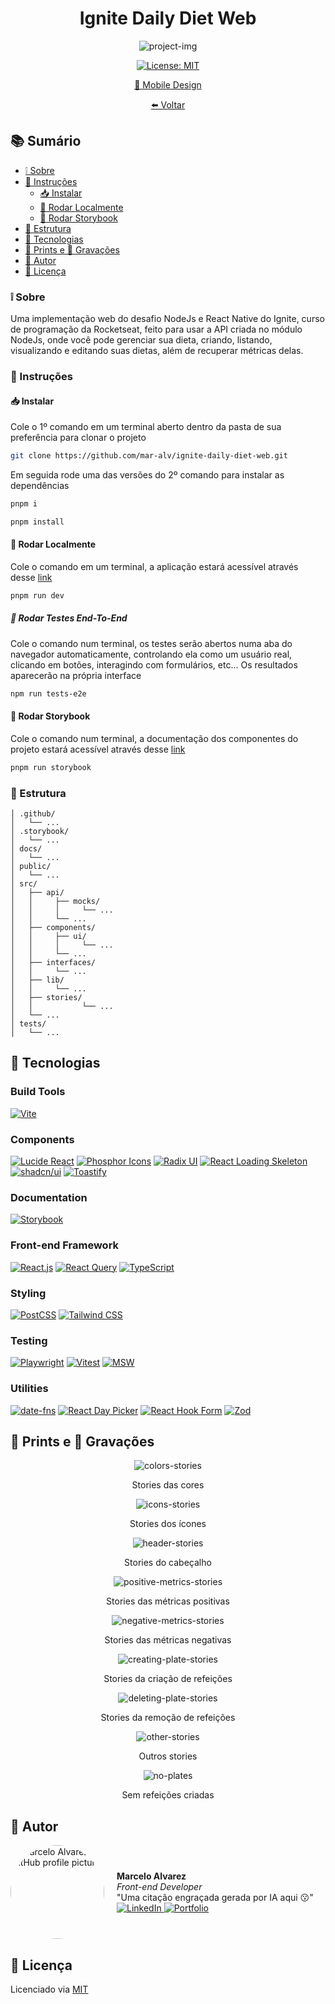 <h1 align='center'>Ignite Daily Diet Web</h1>

<div align='center'>

  ![project-img](./.github/cover.jpg)
  
  [![License: MIT](https://img.shields.io/badge/License-MIT-brightgreen.svg)](https://opensource.org/licenses/MIT)

  [🎨 Mobile Design](https://www.figma.com/design/0507XcCgEpjZwM5UKuFmg5/Daily-Diet-%E2%80%A2-Desafio-React-Native-(Community)?node-id=2-12&t=UiGTDLfY7wSTv3rj-0)

  [⬅️ Voltar](../README.md)

</div>

## 📚 Sumário
- [❕ Sobre](#about)
- [📖 Instruções](#instructions)
  - [📥 Instalar](#install)
  - [🚀 Rodar Localmente](#locally)
  - [📔 Rodar Storybook](#storybook)
- [📂 Estrutura](#structure)
- [🧰 Tecnologias](#technologies)
- [📸 Prints e 🎥 Gravações](#screenshots-prints)
- [👤 Autor](#author)
- [📄 Licença](#license)

### <a id='about' style='text-decoration: none; color: inherit;'>❕ Sobre</a>
Uma implementação web do desafio NodeJs e React Native do Ignite, curso de programação da Rocketseat, feito para usar a API criada no módulo NodeJs, onde você pode gerenciar sua dieta, criando, listando, visualizando e editando suas dietas, além de recuperar métricas delas.

### <a id='instructions' style='text-decoration: none; color: inherit;'>📖 Instruções</a>
#### <a id='install' style='text-decoration: none; color: inherit;'>📥 Instalar</a>
Cole o 1º comando em um terminal aberto dentro da pasta de sua preferência para clonar o projeto
```sh
git clone https://github.com/mar-alv/ignite-daily-diet-web.git
```

Em seguida rode uma das versões do 2º comando para instalar as dependências
```sh
pnpm i
```
```sh
pnpm install
```

#### <a id='locally' style='text-decoration: none; color: inherit;'>🚀 Rodar Localmente</a>
Cole o comando em um terminal, a aplicação estará acessível através desse [link](http://localhost:5173)
```sh
pnpm run dev
```

##### <a id='e2e-tests' style='text-decoration: none; color: inherit;'>🏁 Rodar Testes End-To-End</a>
Cole o comando num terminal, os testes serão abertos numa aba do navegador automaticamente, controlando ela como um usuário real, clicando em botões, interagindo com formulários, etc... Os resultados aparecerão na própria interface
```sh
npm run tests-e2e
```

#### <a id='storybook' style='text-decoration: none; color: inherit;'>📔 Rodar Storybook</a>
Cole o comando num terminal, a documentação dos componentes do projeto estará acessível através desse [link](http://localhost:6006)
```sh
pnpm run storybook
```

### <a id='structure' style='text-decoration: none; color: inherit;'>📂 Estrutura</a>
```
│ .github/
│   └── ...
│ .storybook/
│   └── ...
│ docs/
│   └── ...
│ public/
│   └── ...
│ src/
│   ├── api/
│   │     ├── mocks/
│   │     │     └── ...
│   │     └── ...
│   ├── components/
│   │     ├── ui/
│   │     │     └── ...
│   │     └── ...
│   ├── interfaces/
│   │     └── ...
│   ├── lib/
│   │     └── ...
│ 	├──	stories/
│   │			└── ...
│   └── ...
│ tests/
│   └── ...
```

## <a id='technologies' style='text-decoration: none; color: inherit;'>🧰 Tecnologias</a>
### Build Tools
[![Vite](https://img.shields.io/badge/Vite-646CFF?style=for-the-badge&logo=vite&logoColor=white)](https://vitejs.dev/)

### Components
[![Lucide React](https://img.shields.io/badge/Lucide-2C3E50?style=for-the-badge&logo=lucide&logoColor=white)](https://lucide.dev/)
[![Phosphor Icons](https://img.shields.io/badge/Phosphor%20Icons-c4e456?style=for-the-badge&logo=phosphoricons&logoColor=black)](https://phosphoricons.com/)
[![Radix UI](https://img.shields.io/badge/Radix_UI-29ABE2?style=for-the-badge&logo=tailwind-css&logoColor=white)](https://radix-ui.com/)
[![React Loading Skeleton](https://img.shields.io/badge/React%20Loading%20Skeleton-333?style=for-the-badge&logo=react&logoColor=white)](https://www.npmjs.com/package/react-loading-skeleton)
[![shadcn/ui](https://img.shields.io/badge/shadcn%2Fui-000000?style=for-the-badge&logo=react&logoColor=white)](https://ui.shadcn.com)
[![Toastify](https://img.shields.io/badge/Toastify-FF5733?style=for-the-badge&logo=react&logoColor=white)](https://fkhadra.github.io/react-toastify/introduction)

### Documentation
[![Storybook](https://img.shields.io/badge/Storybook-FF4785?style=for-the-badge&logo=storybook&logoColor=white)](https://storybook.js.org/)

### Front-end Framework
[![React.js](https://img.shields.io/badge/React.js-61DAFB?style=for-the-badge&logo=react&logoColor=white)](https://reactjs.org/)
[![React Query](https://img.shields.io/badge/React_Query-FF4154?style=for-the-badge&logo=react-query&logoColor=white)](https://tanstack.com/query/v3)
[![TypeScript](https://img.shields.io/badge/TypeScript-3178C6?style=for-the-badge&logo=typescript&logoColor=white)](https://www.typescriptlang.org/)

### Styling
[![PostCSS](https://img.shields.io/badge/PostCSS-DD3A0A?style=for-the-badge&logo=postcss&logoColor=white)](https://postcss.org/)
[![Tailwind CSS](https://img.shields.io/badge/tailwind--css-38B2AC?style=for-the-badge&logo=tailwindcss&logoColor=white)](https://tailwindcss.com/)

### Testing
[![Playwright](https://img.shields.io/badge/Playwright-2EAD33?style=for-the-badge&logo=playwright&logoColor=white)](https://playwright.dev/)
[![Vitest](https://img.shields.io/badge/vitest-506E10?style=for-the-badge&logo=vitest&logoColor=FCC72B)](https://vitest.dev/)
[![MSW](https://img.shields.io/badge/MSW-ff6a33?style=for-the-badge&logo=msw&logoColor=white)](https://mswjs.io/)

### Utilities
[![date-fns](https://img.shields.io/badge/date--fns-770c56?style=for-the-badge&logo=date-fns&logoColor=white)](https://date-fns.org/)
[![React Day Picker](https://img.shields.io/badge/React%20Day%20Picker-42A5F5?style=for-the-badge&logo=react&logoColor=white)](https://react-day-picker.js.org/)
[![React Hook Form](https://img.shields.io/badge/React_Hook_Form-FF6B6B?style=for-the-badge&logo=react&logoColor=white)](https://react-hook-form.com/)
[![Zod](https://img.shields.io/badge/Zod-007ACC?style=for-the-badge&logo=superman&logoColor=white)](https://zod.dev/)

## <a id='screenshots-prints' style='text-decoration: none; color: inherit;'>📸 Prints e 🎥 Gravações</a>
<div align='center'>

  ![colors-stories](../.github/colors-stories.png)

  Stories das cores

</div>

<div align='center'>

  ![icons-stories](../.github/icons-stories.png)

  Stories dos ícones

</div>

<div align='center'>

  ![header-stories](../.github/header-stories.png)

  Stories do cabeçalho

</div>

<div align='center'>

  ![positive-metrics-stories](../.github/positive-metrics-stories.png)

  Stories das métricas positivas

</div>

<div align='center'>

  ![negative-metrics-stories](../.github/negative-metrics-stories.png)

  Stories das métricas negativas

</div>

<div align='center'>

  ![creating-plate-stories](../.github/creating-plate.gif)

  Stories da criação de refeições

</div>

<div align='center'>

  ![deleting-plate-stories](../.github/deleting-plate.gif)

  Stories da remoção de refeições

</div>


<div align='center'>

  ![other-stories](../.github/other-stories.gif)

  Outros stories

</div>

<div align='center'>

  ![no-plates](../.github/no-plates.png)

  Sem refeições criadas

</div>

## <a id='author' style='text-decoration: none; color: inherit;'>👤 Autor</a>
<div style='display: flex; align-items: center;'>
		<img src='https://github.com/mar-alv.png' alt='Marcelo Alvarez GitHub profile picture' style='width: 150px; border-radius: 50%; margin-right: 20px;'>
		<div>
				<strong>Marcelo Alvarez</strong>
				<br>
				<em>Front-end Developer</em><br>
				<span>"Uma citação engraçada gerada por IA aqui 😗"</span><br>
				<a href='https://www.linkedin.com/in/mar-alv'>
					<img
						alt='LinkedIn'
						src='https://img.shields.io/badge/LinkedIn-Marcelo%20Alvarez-0077B5?logo=linkedin&logoColor=white'
					/>
				</a>
				<a href='https://mar-alv.github.io/'>
					<img
						alt='Portfolio'
						src='https://img.shields.io/badge/Portfolio-Marcelo%20Alvarez-000?style=flat&logo=portfolio&logoColor=white'
					/>
				</a>
		</div>
</div>

## <a id='license' style='text-decoration: none; color: inherit;'>📄 Licença</a>
Licenciado via [MIT](./LICENSE)

